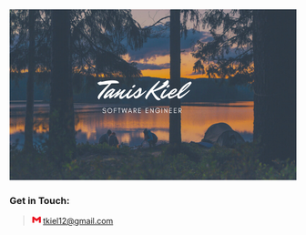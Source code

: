 <img src='./assets/banners/Script Camping Facebook Cover.png' height="300" width="600">

### Get in Touch:

> <img alt="Gmail" src="./assets/logos/gmail.svg" height="15" width="15"/>  tkiel12@gmail.com

<!--
**TanisTanis/TanisTanis** is a ✨ _special_ ✨ repository because its `README.md` (this file) appears on your GitHub profile.

Here are some ideas to get you started:

- 🔭 I’m currently working on ...
- 🌱 I’m currently learning ...
- 👯 I’m looking to collaborate on ...
- 🤔 I’m looking for help with ...
- 💬 Ask me about ...
- 📫 How to reach me: ...
- 😄 Pronouns: ...
- ⚡ Fun fact: ...
-->
